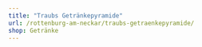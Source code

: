 ```yaml
---
title: "Traubs Getränkepyramide"
url: /rottenburg-am-neckar/traubs-getraenkepyramide/
shop: Getränke
---
```

